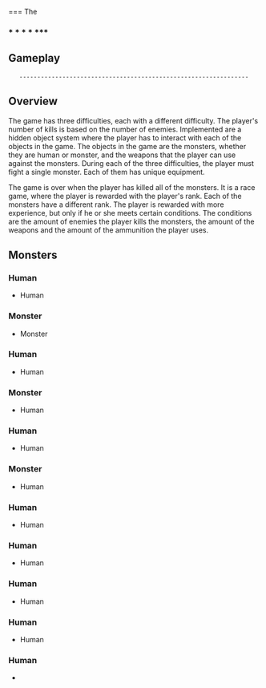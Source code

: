 
===
The                                      
                                                                   

###                        *   *      *    *       ***     

###           

## Gameplay

       ----------------------------------------------------------------  

## Overview       

The game has three difficulties, each with a different difficulty. The player's number of kills is based on the number of enemies. Implemented are a hidden object system where the player has to interact with each of the objects in the game. The objects in the game are the monsters, whether they are human or monster, and the weapons that the player can use against the monsters. During each of the three difficulties, the player must fight a single monster. Each of them has unique equipment.

The game is over when the player has killed all of the monsters. It is a race game, where the player is rewarded with the player's rank. Each of the monsters have a different rank. The player is rewarded with more experience, but only if he or she meets certain conditions. The conditions are the amount of enemies the player kills the monsters, the amount of the weapons and the amount of the ammunition the player uses.

## Monsters

### Human

*   Human

### Monster

*   Monster

### Human

*   Human

### Monster

*   Human

### Human

*   Human

### Monster

*   Human

### Human

*   Human

### Human

*   Human

### Human

*   Human

### Human

*   Human

### Human

* 
